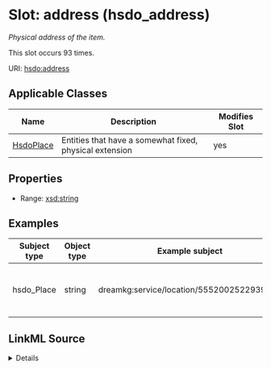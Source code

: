 

# Slot: address (hsdo_address)


_Physical address of the item._






This slot occurs 93 times.


URI: [hsdo:address](http://schema.org/address)



<!-- no inheritance hierarchy -->





## Applicable Classes

| Name | Description | Modifies Slot |
| --- | --- | --- |
| [HsdoPlace](../classes/HsdoPlace.md) | Entities that have a somewhat fixed, physical extension |  yes  |







## Properties

* Range: [xsd:string](http://www.w3.org/2001/XMLSchema#string)






## Examples

| Subject type | Object type | Example subject | Example object | Occurrences |
| --- | --- | --- | --- | --- |
| hsdo_Place | string | dreamkg:service/location/5552002522939392 | 2107 West Tioga Street, Philadelphia, PA 19140 | 93 |




## LinkML Source

<details>

```yaml
name: hsdo_address
annotations:
  count:
    tag: count
    value: 93
description: Physical address of the item.
title: address
examples:
- description: hsdo_Place→string
  object:
    example_object: 2107 West Tioga Street, Philadelphia, PA 19140
    example_object_type: string
    example_predicate: hsdo:address
    example_subject: dreamkg:service/location/5552002522939392
    example_subject_type: hsdo_Place
from_schema: dream-kg
rank: 1000
slot_uri: hsdo:address
alias: hsdo_address
domain_of:
- hsdo_Place
range: string

```
</details>